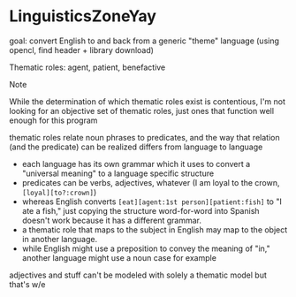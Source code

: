# LinguisticsZoneYay

goal: convert English to and back from a generic "theme" language (using opencl, find header + library download)

Thematic roles: agent, patient, benefactive

> [!NOTE]
> While the determination of which thematic roles exist is contentious, I'm not looking for an objective set of thematic roles, just ones that function well enough for this program

thematic roles relate noun phrases to predicates, and the way that relation (and the predicate) can be realized differs from language to language
- each language has its own grammar which it uses to convert a "universal meaning" to a language specific structure
- predicates can be verbs, adjectives, whatever (I am loyal to the crown, `[loyal][to?:crown]`)
- whereas English converts `[eat][agent:1st person][patient:fish]` to "I ate a fish," just copying the structure word-for-word into Spanish doesn't work because it has a different grammar.
- a thematic role that maps to the subject in English may map to the object in another language.
- while English might use a preposition to convey the meaning of "in," another language might use a noun case for example

adjectives and stuff can't be modeled with solely a thematic model but that's w/e
